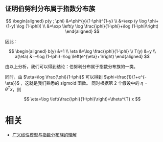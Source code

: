 

## 证明伯努利分布属于指数分布族
$$
\begin{aligned} p(y ; \phi) &=\phi^{y}(1-\phi)^{1-y} \\ &=\exp (y \log \phi+(1-y) \log (1-\phi)) \\ &=\exp \left(y \log \frac{\phi}{1-\phi}+\log (1-\phi)\right) \end{aligned}
$$

因此：

$$
\begin{aligned} b(y) &=1 \\ \eta &=\log \frac{\phi}{1-\phi} \\ T(y) &=y \\ a(\eta) &=-\log (1-\phi)=\log \left(e^{\eta}+1\right) \end{aligned}
$$

由以上分析，我们可以得到结论：伯努利分布属于指数分布族的一类。

同时，由 $\eta=\log \frac{\phi}{1-\phi}$ 可以得到 $\phi=\frac{1}{1+e^{-\eta}}$
 ，这就是我们熟悉的 sigmoid 函数。 同时根据第 2 个假设中的 $\eta=\theta^{T} x$，则

$$
\eta=\log \left(\frac{\phi}{1-\phi}\right)=\theta^{T} x
$$






# 相关

- [广义线性模型与指数分布族的理解](https://blog.csdn.net/anshuai_aw1/article/details/84069600)
